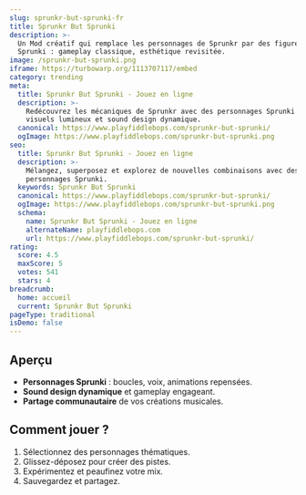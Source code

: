 ```yaml
---
slug: sprunkr-but-sprunki-fr
title: Sprunkr But Sprunki
description: >-
  Un Mod créatif qui remplace les personnages de Sprunkr par des figures 
  Sprunki : gameplay classique, esthétique revisitée.
image: /sprunkr-but-sprunki.png
iframe: https://turbowarp.org/1113707117/embed
category: trending
meta:
  title: Sprunkr But Sprunki - Jouez en ligne
  description: >-
    Redécouvrez les mécaniques de Sprunkr avec des personnages Sprunki — 
    visuels lumineux et sound design dynamique.
  canonical: https://www.playfiddlebops.com/sprunkr-but-sprunki/
  ogImage: https://www.playfiddlebops.com/sprunkr-but-sprunki.png
seo:
  title: Sprunkr But Sprunki - Jouez en ligne
  description: >-
    Mélangez, superposez et explorez de nouvelles combinaisons avec des 
    personnages Sprunki.
  keywords: Sprunkr But Sprunki
  canonical: https://www.playfiddlebops.com/sprunkr-but-sprunki/
  ogImage: https://www.playfiddlebops.com/sprunkr-but-sprunki.png
  schema:
    name: Sprunkr But Sprunki - Jouez en ligne
    alternateName: playfiddlebops.com
    url: https://www.playfiddlebops.com/sprunkr-but-sprunki/
rating:
  score: 4.5
  maxScore: 5
  votes: 541
  stars: 4
breadcrumb:
  home: accueil
  current: Sprunkr But Sprunki
pageType: traditional
isDemo: false
---
```


## Aperçu

- **Personnages Sprunki** : boucles, voix, animations repensées.
- **Sound design dynamique** et gameplay engageant.
- **Partage communautaire** de vos créations musicales.

## Comment jouer ?

1. Sélectionnez des personnages thématiques.
2. Glissez-déposez pour créer des pistes.
3. Expérimentez et peaufinez votre mix.
4. Sauvegardez et partagez.
